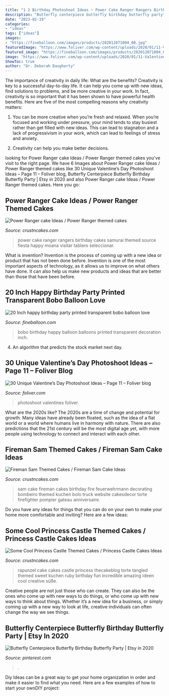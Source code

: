 ```yaml
---
title: "1 2 Birthday Photoshoot Ideas ~ Power Cake Ranger Rangers Birthday Cakes Samurai Themed Source Fiesta Happy Moana Visitar Tablero Seleccionar"
description: "Butterfly centerpiece butterfly birthday butterfly party"
date: "2023-02-19"
categories:
- "ideas"
tags: ["ideas"]
images:
- "https://fineballoon.com/images/products/202012071004_08.jpg"
featuredImage: "https://www.foliver.com/wp-content/uploads/2020/01/11-Valentines-Day-Photoshoot.jpg"
featured_image: "https://fineballoon.com/images/products/202012071004_08.jpg"
image: "https://www.foliver.com/wp-content/uploads/2020/01/11-Valentines-Day-Photoshoot.jpg"
ShowToc: true
author: "Dr. Deborah Daugherty"
---
```



The importance of creativity in daily life: What are the benefits?
Creativity is key to a successful day-to-day life. It can help you come up with new ideas, find solutions to problems, and be more creative in your work. In fact, creativity is so important that it has been shown to have powerful health benefits. Here are five of the most compelling reasons why creativity matters: 
1. You can be more creative when you’re fresh and relaxed. When you’re focused and working under pressure, your mind tends to stay busiest rather than get filled with new ideas. This can lead to stagnation and a lack of progressivism in your work, which can lead to feelings of stress and anxiety. 

2. Creativity can help you make better decisions.

	

		
looking for Power Ranger cake Ideas / Power Ranger themed cakes you've visit to the right page. We have 6 Images about Power Ranger cake Ideas / Power Ranger themed cakes like 30 Unique Valentine’s Day Photoshoot Ideas – Page 11 – Foliver blog, Butterfly Centerpiece Butterfly Birthday Butterfly Party | Etsy in 2020 and also Power Ranger cake Ideas / Power Ranger themed cakes. Here you go:
		
    
## Power Ranger Cake Ideas / Power Ranger Themed Cakes

<img loading=lazy src="http://www.crustncakes.com/blog/wp-content/uploads/2015/11/522de0be1afb1ccae615ea5d180eabad.jpg" onerror="this.onerror=null;this.src='https://tse2.mm.bing.net/th?id=OIP.PFz-nBn6BrVqCb-6OP2HzwHaLD&amp;pid=15.1';" alt="Power Ranger cake Ideas / Power Ranger themed cakes">

_Source: crustncakes.com_

>power cake ranger rangers birthday cakes samurai themed source fiesta happy moana visitar tablero seleccionar. 

	

What is invention?
Invention is the process of coming up with a new idea or product that has not been done before. Invention is one of the most important aspects of technology, as it allows us to improve on what others have done. It can also help us make new products and ideas that are better than those that have been before.

    
## 20 Inch Happy Birthday Party Printed Transparent Bobo Balloon Love

<img loading=lazy src="https://fineballoon.com/images/products/202012071004_08.jpg" onerror="this.onerror=null;this.src='https://tse1.mm.bing.net/th?id=OIP.tSyUGvWJOU364-11hDTn4gHaHa&amp;pid=15.1';" alt="20 Inch happy birthday party printed transparent bobo balloon love">

_Source: fineballoon.com_

>bobo birthday happy balloon balloons printed transparent decoration inch. 

	

4. An algorithm that predicts the stock market next day.

    
## 30 Unique Valentine’s Day Photoshoot Ideas – Page 11 – Foliver Blog

<img loading=lazy src="https://www.foliver.com/wp-content/uploads/2020/01/11-Valentines-Day-Photoshoot.jpg" onerror="this.onerror=null;this.src='https://tse2.mm.bing.net/th?id=OIP.8luDE2i9UcAdyzX0XqdwOQHaLH&amp;pid=15.1';" alt="30 Unique Valentine’s Day Photoshoot Ideas – Page 11 – Foliver blog">

_Source: foliver.com_

>photoshoot valentines foliver. 

	

What are the 2020s like?
The 2020s are a time of change and potential for growth. Many ideas have already been floated, such as the idea of a flat world or a world where humans live in harmony with nature. There are also predictions that the 21st century will be the most digital age yet, with more people using technology to connect and interact with each other.

    
## Fireman Sam Themed Cakes / Fireman Sam Cake Ideas

<img loading=lazy src="http://www.crustncakes.com/blog/wp-content/uploads/2015/11/1dd5c2349fd22cea113f9361b83b5e6b.jpg" onerror="this.onerror=null;this.src='https://tse3.mm.bing.net/th?id=OIP.nCL1JNKjWlJ3ZJgTXyzK0QHaJ6&amp;pid=15.1';" alt="Fireman Sam Themed Cakes / Fireman Sam Cake Ideas">

_Source: crustncakes.com_

>sam cake fireman cakes birthday fire feuerwehrmann decorating bombeiro themed kuchen bolo truck website cakesdecor torte firefighter pompier gateau anniversaire. 

	

Do you have any ideas for things that you can do on your own to make your home more comfortable and inviting? Here are a few ideas: 

    
## Some Cool Princess Castle Themed Cakes / Princess Castle Cakes Ideas

<img loading=lazy src="http://www.crustncakes.com/blog/wp-content/uploads/2015/07/7888325a163eac5c9eb49cb1dd3d192a.jpg" onerror="this.onerror=null;this.src='https://tse1.mm.bing.net/th?id=OIP.XozsMi2Ze4i8abibsh1FpgHaQ-&amp;pid=15.1';" alt="Some Cool Princess Castle Themed Cakes / Princess Castle Cakes Ideas">

_Source: crustncakes.com_

>rapunzel cake cakes castle princess thecakeblog torte tangled themed sweet kuchen ruby birthday fun incredible amazing ideen cool creative süße. 

	

Creative people are not just those who can create. They can also be the ones who come up with new ways to do things, or who come up with new ways to think about things. Whether it’s a new idea for a business, or simply coming up with a new way to look at life, creative individuals can often change the way we see things.

    
## Butterfly Centerpiece Butterfly Birthday Butterfly Party | Etsy In 2020

<img loading=lazy src="https://i.pinimg.com/736x/fd/fd/ce/fdfdceb6435c97130e8edd3b27908fe6.jpg" onerror="this.onerror=null;this.src='https://tse4.mm.bing.net/th?id=OIP.AzeqG4iE8hlMOs2ZdZiDtwHaNK&amp;pid=15.1';" alt="Butterfly Centerpiece Butterfly Birthday Butterfly Party | Etsy in 2020">

_Source: pinterest.com_

>. 

	

Diy Ideas can be a great way to get your home organization in order and make it easier to find what you need. Here are a few examples of how to start your ownDIY project: 

